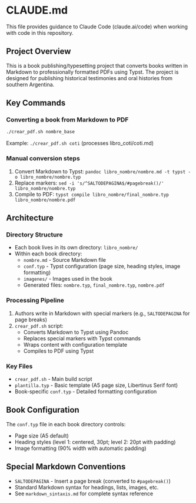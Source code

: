 # CLAUDE.md

This file provides guidance to Claude Code (claude.ai/code) when working with code in this repository.

## Project Overview

This is a book publishing/typesetting project that converts books written in Markdown to professionally formatted PDFs using Typst. The project is designed for publishing historical testimonies and oral histories from southern Argentina.

## Key Commands

### Converting a book from Markdown to PDF
```bash
./crear_pdf.sh nombre_base
```
Example: `./crear_pdf.sh coti` (processes libro_coti/coti.md)

### Manual conversion steps
1. Convert Markdown to Typst: `pandoc libro_nombre/nombre.md -t typst -o libro_nombre/nombre.typ`
2. Replace markers: `sed -i 's/^SALTODEPAGINA$/#pagebreak()/' libro_nombre/nombre.typ`
3. Compile to PDF: `typst compile libro_nombre/final_nombre.typ libro_nombre/nombre.pdf`

## Architecture

### Directory Structure
- Each book lives in its own directory: `libro_nombre/`
- Within each book directory:
  - `nombre.md` - Source Markdown file
  - `conf.typ` - Typst configuration (page size, heading styles, image formatting)
  - `imagenes/` - Images used in the book
  - Generated files: `nombre.typ`, `final_nombre.typ`, `nombre.pdf`

### Processing Pipeline
1. Authors write in Markdown with special markers (e.g., `SALTODEPAGINA` for page breaks)
2. `crear_pdf.sh` script:
   - Converts Markdown to Typst using Pandoc
   - Replaces special markers with Typst commands
   - Wraps content with configuration template
   - Compiles to PDF using Typst

### Key Files
- `crear_pdf.sh` - Main build script
- `plantilla.typ` - Basic template (A5 page size, Libertinus Serif font)
- Book-specific `conf.typ` - Detailed formatting configuration

## Book Configuration

The `conf.typ` file in each book directory controls:
- Page size (A5 default)
- Heading styles (level 1: centered, 30pt; level 2: 20pt with padding)
- Image formatting (90% width with automatic padding)

## Special Markdown Conventions

- `SALTODEPAGINA` - Insert a page break (converted to `#pagebreak()`)
- Standard Markdown syntax for headings, lists, images, etc.
- See `markdown_sintaxis.md` for complete syntax reference